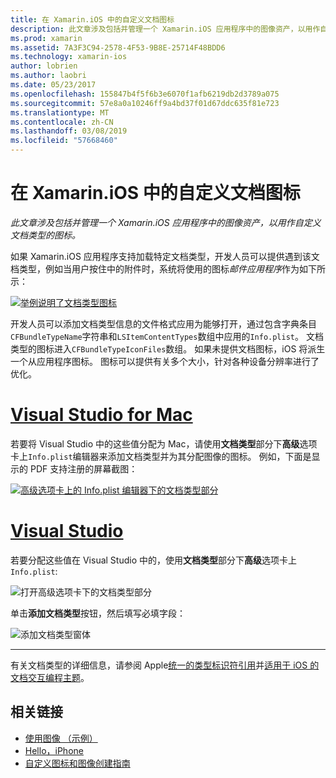 ```yaml
---
title: 在 Xamarin.iOS 中的自定义文档图标
description: 此文章涉及包括并管理一个 Xamarin.iOS 应用程序中的图像资产，以用作自定义文档类型的图标。
ms.prod: xamarin
ms.assetid: 7A3F3C94-2578-4F53-9B8E-25714F48BDD6
ms.technology: xamarin-ios
author: lobrien
ms.author: laobri
ms.date: 05/23/2017
ms.openlocfilehash: 155847b4f5f6b3e6070f1afb6219db2d3789a075
ms.sourcegitcommit: 57e8a0a10246ff9a4bd37f01d67ddc635f81e723
ms.translationtype: MT
ms.contentlocale: zh-CN
ms.lasthandoff: 03/08/2019
ms.locfileid: "57668460"
---
```

# <a name="custom-document-icons-in-xamarinios"></a>在 Xamarin.iOS 中的自定义文档图标

_此文章涉及包括并管理一个 Xamarin.iOS 应用程序中的图像资产，以用作自定义文档类型的图标。_

如果 Xamarin.iOS 应用程序支持加载特定文档类型，开发人员可以提供遇到该文档类型，例如当用户按住中的附件时，系统将使用的图标*邮件应用程序*作为如下所示：

 [![](custom-document-types-images/17.png "举例说明了文档类型图标")](custom-document-types-images/17.png#lightbox)

开发人员可以添加文档类型信息的文件格式应用为能够打开，通过包含字典条目`CFBundleTypeName`字符串和`LSItemContentTypes`数组中应用的`Info.plist`。 文档类型的图标进入`CFBundleTypeIconFiles`数组。 如果未提供文档图标，iOS 将派生一个从应用程序图标。
图标可以提供有关多个大小，针对各种设备分辨率进行了优化。 

# <a name="visual-studio-for-mactabmacos"></a>[Visual Studio for Mac](#tab/macos)

若要将 Visual Studio 中的这些值分配为 Mac，请使用**文档类型**部分下**高级**选项卡上`Info.plist`编辑器来添加文档类型并为其分配图像的图标。 例如，下面是显示的 PDF 支持注册的屏幕截图：

 [![](custom-document-types-images/18.png "高级选项卡上的 Info.plist 编辑器下的文档类型部分")](custom-document-types-images/18.png#lightbox)
 
# <a name="visual-studiotabwindows"></a>[Visual Studio](#tab/windows)

若要分配这些值在 Visual Studio 中的，使用**文档类型**部分下**高级**选项卡上`Info.plist`:

 ![](custom-document-types-images/doc01w.png "打开高级选项卡下的文档类型部分")

单击**添加文档类型**按钮，然后填写必填字段：

![](custom-document-types-images/doc02w.png "添加文档类型窗体")

-----


有关文档类型的详细信息，请参阅 Apple[统一的类型标识符引用](https://developer.apple.com/library/ios/#documentation/Miscellaneous/Reference/UTIRef/Articles/System-DeclaredUniformTypeIdentifiers.html)并[适用于 iOS 的文档交互编程主题](https://developer.apple.com/library/ios/#documentation/FileManagement/Conceptual/DocumentInteraction_TopicsForIOS/Introduction/Introduction.html)。


## <a name="related-links"></a>相关链接

- [使用图像 （示例）](https://developer.xamarin.com/samples/WorkingWithImages/)
- [Hello，iPhone](~/ios/get-started/hello-ios/index.md)
- [自定义图标和图像创建指南](https://developer.apple.com/library/ios/#documentation/UserExperience/Conceptual/MobileHIG/IconsImages/IconsImages.html)
